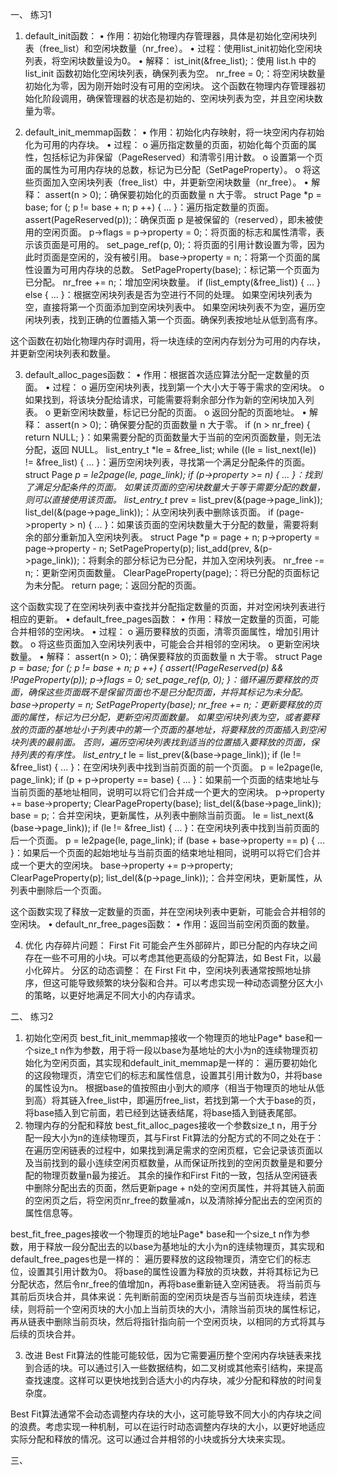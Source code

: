 一、	练习1
1.	default_init函数：
•	作用：初始化物理内存管理器，具体是初始化空闲块列表（free_list）和空闲块数量（nr_free）。
•	过程：使用list_init初始化空闲块列表，将空闲块数量设为0。
•	解释：
ist_init(&free_list);：使用 list.h 中的 list_init 函数初始化空闲块列表，确保列表为空。
nr_free = 0;：将空闲块数量初始化为零，因为刚开始时没有可用的空闲块。
这个函数在物理内存管理器初始化阶段调用，确保管理器的状态是初始的、空闲块列表为空，并且空闲块数量为零。

2.	default_init_memmap函数：
•	作用：初始化内存映射，将一块空闲内存初始化为可用的内存块。
•	过程：
o	遍历指定数量的页面，初始化每个页面的属性，包括标记为非保留（PageReserved）和清零引用计数。
o	设置第一个页面的属性为可用内存块的总数，标记为已分配（SetPageProperty）。
o	将这些页面加入空闲块列表（free_list）中，并更新空闲块数量（nr_free）。
•	解释：
    assert(n > 0);：确保要初始化的页面数量 n 大于零。
    struct Page *p = base; for (; p != base + n; p ++) { ... }：遍历指定数量的页面。
    assert(PageReserved(p));：确保页面 p 是被保留的（reserved），即未被使用的空闲页面。
    p->flags = p->property = 0;：将页面的标志和属性清零，表示该页面是可用的。
    set_page_ref(p, 0);：将页面的引用计数设置为零，因为此时页面是空闲的，没有被引用。
    base->property = n;：将第一个页面的属性设置为可用内存块的总数。
    SetPageProperty(base);：标记第一个页面为已分配。
    nr_free += n;：增加空闲块数量。
    if (list_empty(&free_list)) { ... } else { ... }：根据空闲块列表是否为空进行不同的处理。
        如果空闲块列表为空，直接将第一个页面添加到空闲块列表中。
        如果空闲块列表不为空，遍历空闲块列表，找到正确的位置插入第一个页面。确保列表按地址从低到高有序。

这个函数在初始化物理内存时调用，将一块连续的空闲内存划分为可用的内存块，并更新空闲块列表和数量。

3.	default_alloc_pages函数：
•	作用：根据首次适应算法分配一定数量的页面。
•	过程：
o	遍历空闲块列表，找到第一个大小大于等于需求的空闲块。
o	如果找到，将该块分配给请求，可能需要将剩余部分作为新的空闲块加入列表。
o	更新空闲块数量，标记已分配的页面。
o	返回分配的页面地址。
•	解释：
    assert(n > 0);：确保要分配的页面数量 n 大于零。
    if (n > nr_free) { return NULL; }：如果需要分配的页面数量大于当前的空闲页面数量，则无法分配，返回 NULL。
    list_entry_t *le = &free_list; while ((le = list_next(le)) != &free_list) { ... }：遍历空闲块列表，寻找第一个满足分配条件的页面。
    struct Page *p = le2page(le, page_link); if (p->property >= n) { ... }：找到了满足分配条件的页面。
        如果该页面的空闲块数量大于等于需要分配的数量，则可以直接使用该页面。
    list_entry_t* prev = list_prev(&(page->page_link)); list_del(&(page->page_link));：从空闲块列表中删除该页面。
    if (page->property > n) { ... }：如果该页面的空闲块数量大于分配的数量，需要将剩余的部分重新加入空闲块列表。
        struct Page *p = page + n; p->property = page->property - n; SetPageProperty(p); list_add(prev, &(p->page_link));：将剩余的部分标记为已分配，并加入空闲块列表。
    nr_free -= n;：更新空闲页面数量。
    ClearPageProperty(page);：将已分配的页面标记为未分配。
    return page;：返回分配的页面。

这个函数实现了在空闲块列表中查找并分配指定数量的页面，并对空闲块列表进行相应的更新。
•  default_free_pages函数：
•	作用：释放一定数量的页面，可能合并相邻的空闲块。
•	过程：
o	遍历要释放的页面，清零页面属性，增加引用计数。
o	将这些页面加入空闲块列表中，可能会合并相邻的空闲块。
o	更新空闲块数量。
•	解释：
    assert(n > 0);：确保要释放的页面数量 n 大于零。
    struct Page *p = base; for (; p != base + n; p ++) { assert(!PageReserved(p) && !PageProperty(p)); p->flags = 0; set_page_ref(p, 0); }：循环遍历要释放的页面，确保这些页面既不是保留页面也不是已分配页面，并将其标记为未分配。
    base->property = n; SetPageProperty(base); nr_free += n;：更新要释放的页面的属性，标记为已分配，更新空闲页面数量。
    如果空闲块列表为空，或者要释放的页面的基地址小于列表中的第一个页面的基地址，将要释放的页面插入到空闲块列表的最前面。
    否则，遍历空闲块列表找到适当的位置插入要释放的页面，保持列表的有序性。
    list_entry_t* le = list_prev(&(base->page_link)); if (le != &free_list) { ... }：在空闲块列表中找到当前页面的前一个页面。
        p = le2page(le, page_link); if (p + p->property == base) { ... }：如果前一个页面的结束地址与当前页面的基地址相同，说明可以将它们合并成一个更大的空闲块。
            p->property += base->property; ClearPageProperty(base); list_del(&(base->page_link)); base = p;：合并空闲块，更新属性，从列表中删除当前页面。
    le = list_next(&(base->page_link)); if (le != &free_list) { ... }：在空闲块列表中找到当前页面的后一个页面。
        p = le2page(le, page_link); if (base + base->property == p) { ... }：如果后一个页面的起始地址与当前页面的结束地址相同，说明可以将它们合并成一个更大的空闲块。
            base->property += p->property; ClearPageProperty(p); list_del(&(p->page_link));：合并空闲块，更新属性，从列表中删除后一个页面。

这个函数实现了释放一定数量的页面，并在空闲块列表中更新，可能会合并相邻的空闲块。
•  default_nr_free_pages函数：
•	作用：返回当前空闲页面的数量。

4.	优化
内存碎片问题： First Fit 可能会产生外部碎片，即已分配的内存块之间存在一些不可用的小块。可以考虑其他更高级的分配算法，如 Best Fit，以最小化碎片。
分区的动态调整： 在 First Fit 中，空闲块列表通常按照地址排序，但这可能导致频繁的块分裂和合并。可以考虑实现一种动态调整分区大小的策略，以更好地满足不同大小的内存请求。

二、	练习2
1.	初始化空闲页
best_fit_init_memmap接收一个物理页的地址Page* base和一个size_t n作为参数，用于将一段以base为基地址的大小为n的连续物理页初始化为空闲页面，其实现和default_init_memmap是一样的：
遍历要初始化的这段物理页，清空它们的标志和属性信息，设置其引用计数为0，并将base的属性设为n。
根据base的值按照由小到大的顺序（相当于物理页的地址从低到高）将其链入free_list中，即遍历free_list，若找到第一个大于base的页，将base插入到它前面，若已经到达链表结尾，将base插入到链表尾部。
2.	物理内存的分配和释放
best_fit_alloc_pages接收一个参数size_t n，用于分配一段大小为n的连续物理页，其与First Fit算法的分配方式的不同之处在于：在遍历空闲链表的过程中，如果找到满足需求的空闲页框，它会记录该页面以及当前找到的最小连续空闲页框数量，从而保证所找到的空闲页数量是和要分配的物理页数量n最为接近。
其余的操作和First Fit的一致，包括从空闲链表中删除分配出去的页面，然后更新page + n处的空闲页属性，并将其链入前面的空闲页之后，将空闲页nr_free的数量减n，以及清除掉分配出去的空闲页的属性信息等。

best_fit_free_pages接收一个物理页的地址Page* base和一个size_t n作为参数，用于释放一段分配出去的以base为基地址的大小为n的连续物理页，其实现和default_free_pages也是一样的：
遍历要释放的这段物理页，清空它们的标志位，设置其引用计数为0。
将base的属性设置为释放的页块数，并将其标记为已分配状态，然后令nr_free的值增加n，再将base重新链入空闲链表。
将当前页与其前后页块合并，具体来说：先判断前面的空闲页块是否与当前页块连续，若连续，则将前一个空闲页块的大小加上当前页块的大小，清除当前页块的属性标记，再从链表中删除当前页块，然后将指针指向前一个空闲页块，以相同的方式将其与后续的页块合并。

3.	改进
Best Fit算法的性能可能较低，因为它需要遍历整个空闲内存块链表来找到合适的块。可以通过引入一些数据结构，如二叉树或其他索引结构，来提高查找速度。这样可以更快地找到合适大小的内存块，减少分配和释放的时间复杂度。

Best Fit算法通常不会动态调整内存块的大小，这可能导致不同大小的内存块之间的浪费。考虑实现一种机制，可以在运行时动态调整内存块的大小，以更好地适应实际分配和释放的情况。这可以通过合并相邻的小块或拆分大块来实现。

三、	
